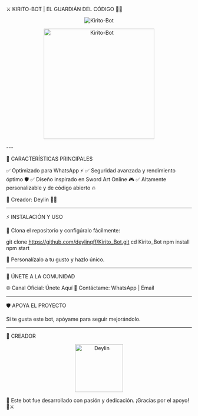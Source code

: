 

⚔️ KIRITO-BOT | EL GUARDIÁN DEL CÓDIGO 🚀🌌

<p align="center">
  <img src="https://readme-typing-svg.herokuapp.com?font=Fira+Code&size=30&duration=3000&pause=1000&color=00CCFF&center=true&vCenter=true&width=500&lines=⚔️+Bienvenido+a+Kirito-Bot;🚀+El+bot+definitivo+para+WhatsApp;🌟+Creado+por+Deylin+con+pasión" alt="Kirito-Bot">
</p>  <p align="center">
  <img src="https://qu.ax/SuZFt.jpg" width="300" alt="Kirito-Bot">
</p>  
---

🌟 CARACTERÍSTICAS PRINCIPALES

✅ Optimizado para WhatsApp ⚡
✅ Seguridad avanzada y rendimiento óptimo 🛡️
✅ Diseño inspirado en Sword Art Online 🎮
✅ Altamente personalizable y de código abierto 🔥

📌 Creador: Deylin 🧑‍💻


---

⚡ INSTALACIÓN Y USO

📢 Clona el repositorio y configúralo fácilmente:

git clone https://github.com/deylinqff/Kirito_Bot.git
cd Kirito_Bot
npm install
npm start

📢 Personalízalo a tu gusto y hazlo único.


---

🚀 ÚNETE A LA COMUNIDAD

🌐 Canal Oficial: Únete Aquí
📩 Contáctame: WhatsApp | Email


---

🛡️ APOYA EL PROYECTO

Si te gusta este bot, apóyame para seguir mejorándolo.




---

👤 CREADOR

<p align="center">
  <a href="https://github.com/deylinqff">
    <img src="https://github.com/deylinqff.png" width="130" height="130" alt="Deylin">
  </a>  
</p>  📢 Este bot fue desarrollado con pasión y dedicación. ¡Gracias por el apoyo! 🚀⚔️

